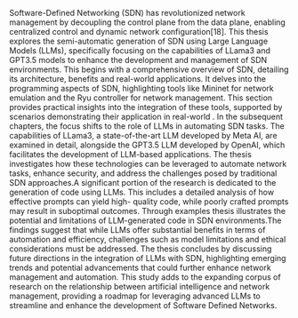 Software-Defined Networking (SDN) has revolutionized network management by decoupling the control plane from the data plane, enabling centralized control and dynamic network configuration[18]. This thesis explores the semi-automatic generation of SDN using Large Language Models (LLMs), specifically focusing on the capabilities of LLama3 and GPT3.5 models to enhance the development and management of SDN environments. This begins with a comprehensive overview of SDN, detailing its architecture, benefits and real-world applications. It delves into the programming aspects of SDN, highlighting tools like Mininet for network emulation and the Ryu controller for network management. This section provides practical insights into the integration of these tools, supported by scenarios demonstrating their application in real-world . In the subsequent chapters, the focus shifts to the role of LLMs in automating SDN tasks. The capabilities of LLama3, a state-of-the-art LLM developed by Meta AI, are examined in detail, alongside the GPT3.5 LLM developed by OpenAI, which facilitates the development of LLM-based applications. The thesis investigates how these technologies can be leveraged to automate network tasks, enhance security, and address the challenges posed by traditional SDN approaches.A significant portion of the research is dedicated to the generation of code using LLMs. This includes a detailed analysis of how effective prompts can yield high- quality code, while poorly crafted prompts may result in suboptimal outcomes. Through examples thesis illustrates the potential and limitations of LLM-generated code in SDN environments.The findings suggest that while LLMs offer substantial benefits in terms of automation and efficiency, challenges such as model limitations and ethical considerations must be addressed. The thesis concludes by discussing future directions in the integration of LLMs with SDN, highlighting emerging trends and potential advancements that could further enhance network management and automation. This study adds to the expanding corpus of research on the relationship between artificial intelligence and network management, providing a roadmap for leveraging advanced LLMs to streamline and enhance the development of Software Defined Networks.
